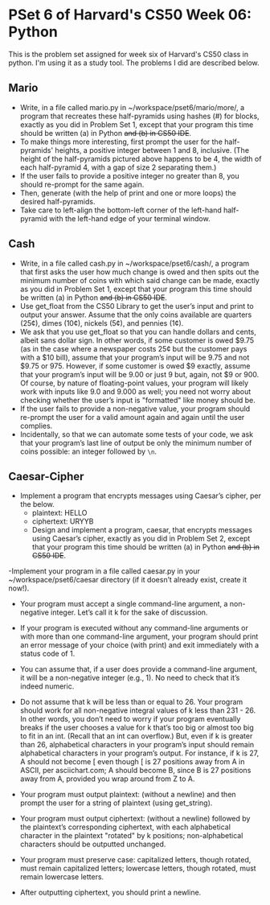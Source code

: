 # PSet 6 of Harvard's CS50 Week 06: Python
This is the problem set assigned for week six of Harvard's CS50 class in python. I'm using it as a study tool. The problems I did are described below.

## Mario

- Write, in a file called mario.py in ~/workspace/pset6/mario/more/, a program that recreates these half-pyramids using hashes (#) for blocks, exactly as you did in Problem Set 1, except that your program this time should be written (a) in Python ~~and (b) in CS50 IDE~~.
- To make things more interesting, first prompt the user for the half-pyramids' heights, a positive integer between 1 and 8, inclusive. (The height of the half-pyramids pictured above happens to be 4, the width of each half-pyramid 4, with a gap of size 2 separating them.)
- If the user fails to provide a positive integer no greater than 8, you should re-prompt for the same again.
- Then, generate (with the help of print and one or more loops) the desired half-pyramids.
- Take care to left-align the bottom-left corner of the left-hand half-pyramid with the left-hand edge of your terminal window.

## Cash

- Write, in a file called cash.py in ~/workspace/pset6/cash/, a program that first asks the user how much change is owed and then spits out the minimum number of coins with which said change can be made, exactly as you did in Problem Set 1, except that your program this time should be written (a) in Python ~~and (b) in CS50 IDE~~.
- Use get_float from the CS50 Library to get the user’s input and print to output your answer. Assume that the only coins available are quarters (25¢), dimes (10¢), nickels (5¢), and pennies (1¢).
- We ask that you use get_float so that you can handle dollars and cents, albeit sans dollar sign. In other words, if some customer is owed $9.75 (as in the case where a newspaper costs 25¢ but the customer pays with a $10 bill), assume that your program’s input will be 9.75 and not $9.75 or 975. However, if some customer is owed $9 exactly, assume that your program’s input will be 9.00 or just 9 but, again, not $9 or 900. Of course, by nature of floating-point values, your program will likely work with inputs like 9.0 and 9.000 as well; you need not worry about checking whether the user’s input is "formatted" like money should be.
- If the user fails to provide a non-negative value, your program should re-prompt the user for a valid amount again and again until the user complies.
- Incidentally, so that we can automate some tests of your code, we ask that your program’s last line of output be only the minimum number of coins possible: an integer followed by ```\n```.

## Caesar-Cipher

- Implement a program that encrypts messages using Caesar’s cipher, per the below.
    - plaintext:  HELLO  
    - ciphertext: URYYB
    - Design and implement a program, caesar, that encrypts messages using Caesar’s cipher, exactly as you did in Problem Set 2, except that your program this time should be written (a) in Python ~~and (b) in CS50 IDE~~.

-Implement your program in a file called caesar.py in your ~/workspace/pset6/caesar directory (if it doesn’t already exist, create it now!).

- Your program must accept a single command-line argument, a non-negative integer. Let’s call it k for the sake of discussion.

- If your program is executed without any command-line arguments or with more than one command-line argument, your program should print an error message of your choice (with print) and exit immediately with a status code of 1.

- You can assume that, if a user does provide a command-line argument, it will be a non-negative integer (e.g., 1). No need to check that it’s indeed numeric.

- Do not assume that k will be less than or equal to 26. Your program should work for all non-negative integral values of k less than 231 - 26. In other words, you don’t need to worry if your program eventually breaks if the user chooses a value for k that’s too big or almost too big to fit in an int. (Recall that an int can overflow.) But, even if k is greater than 26, alphabetical characters in your program’s input should remain alphabetical characters in your program’s output. For instance, if k is 27, A should not become [ even though [ is 27 positions away from A in ASCII, per asciichart.com; A should become B, since B is 27 positions away from A, provided you wrap around from Z to A.

- Your program must output plaintext: (without a newline) and then prompt the user for a string of plaintext (using get_string).

- Your program must output ciphertext: (without a newline) followed by the plaintext’s corresponding ciphertext, with each alphabetical character in the plaintext "rotated" by k positions; non-alphabetical characters should be outputted unchanged.

- Your program must preserve case: capitalized letters, though rotated, must remain capitalized letters; lowercase letters, though rotated, must remain lowercase letters.

- After outputting ciphertext, you should print a newline.
